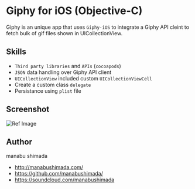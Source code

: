 # Giphy for iOS (Objective-C)

Giphy is an unique app that uses `Giphy-iOS` to integrate a Giphy API cleint to fetch bulk of gif files shown in UICollectionView.

## Skills

* `Third party libraries` and `APIs` (`cocoapods`)
* `JSON` data handling over Giphy API client
* `UICollectionView` included custom `UICollectionViewCell`
* Create a custom class `delegate`
* Persistance using `plist` file

## Screenshot

![Ref Image](http://i.imgur.com/FSOZwEb.jpg)

## Author
manabu shimada
- http://manabushimada.com/
- https://github.com/manabushimada/
- https://soundcloud.com/manabushimada
